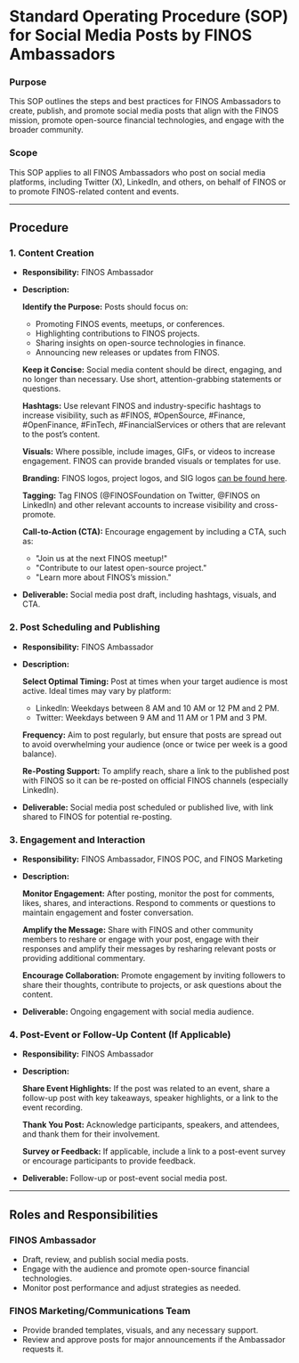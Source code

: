 # Standard Operating Procedure (SOP) for Social Media Posts by FINOS Ambassadors

### Purpose
This SOP outlines the steps and best practices for FINOS Ambassadors to create, publish, and promote social media posts that align with the FINOS mission, promote open-source financial technologies, and engage with the broader community.

### Scope
This SOP applies to all FINOS Ambassadors who post on social media platforms, including Twitter (X), LinkedIn, and others, on behalf of FINOS or to promote FINOS-related content and events.

---

## Procedure

### 1. Content Creation

- **Responsibility:** FINOS Ambassador
- **Description:**
  
  **Identify the Purpose:** Posts should focus on:
  - Promoting FINOS events, meetups, or conferences.
  - Highlighting contributions to FINOS projects.
  - Sharing insights on open-source technologies in finance.
  - Announcing new releases or updates from FINOS.
  
  **Keep it Concise:** Social media content should be direct, engaging, and no longer than necessary. Use short, attention-grabbing statements or questions.
  
  **Hashtags:** Use relevant FINOS and industry-specific hashtags to increase visibility, such as #FINOS, #OpenSource, #Finance, #OpenFinance, #FinTech, #FinancialServices or others that are relevant to the post’s content.
  
  **Visuals:** Where possible, include images, GIFs, or videos to increase engagement. FINOS can provide branded visuals or templates for use.
  
  **Branding:** FINOS logos, project logos, and SIG logos [can be found here](https://github.com/finos/branding).
  
  **Tagging:** Tag FINOS (@FINOSFoundation on Twitter, @FINOS on LinkedIn) and other relevant accounts to increase visibility and cross-promote.
  
  **Call-to-Action (CTA):** Encourage engagement by including a CTA, such as:
  - "Join us at the next FINOS meetup!"
  - "Contribute to our latest open-source project."
  - "Learn more about FINOS’s mission."
  
- **Deliverable:** Social media post draft, including hashtags, visuals, and CTA.

### 2. Post Scheduling and Publishing

- **Responsibility:** FINOS Ambassador
- **Description:**
  
  **Select Optimal Timing:** Post at times when your target audience is most active. Ideal times may vary by platform:
  - LinkedIn: Weekdays between 8 AM and 10 AM or 12 PM and 2 PM.
  - Twitter: Weekdays between 9 AM and 11 AM or 1 PM and 3 PM.
  
  **Frequency:** Aim to post regularly, but ensure that posts are spread out to avoid overwhelming your audience (once or twice per week is a good balance).
  
  **Re-Posting Support:** To amplify reach, share a link to the published post with FINOS so it can be re-posted on official FINOS channels (especially LinkedIn).
  
- **Deliverable:** Social media post scheduled or published live, with link shared to FINOS for potential re-posting.

### 3. Engagement and Interaction

- **Responsibility:** FINOS Ambassador, FINOS POC, and FINOS Marketing
- **Description:**
  
  **Monitor Engagement:** After posting, monitor the post for comments, likes, shares, and interactions. Respond to comments or questions to maintain engagement and foster conversation.
  
  **Amplify the Message:** Share with FINOS and other community members to reshare or engage with your post, engage with their responses and amplify their messages by resharing relevant posts or providing additional commentary.
  
  **Encourage Collaboration:** Promote engagement by inviting followers to share their thoughts, contribute to projects, or ask questions about the content.
  
- **Deliverable:** Ongoing engagement with social media audience.

### 4. Post-Event or Follow-Up Content (If Applicable)

- **Responsibility:** FINOS Ambassador
- **Description:**
  
  **Share Event Highlights:** If the post was related to an event, share a follow-up post with key takeaways, speaker highlights, or a link to the event recording.
  
  **Thank You Post:** Acknowledge participants, speakers, and attendees, and thank them for their involvement.
  
  **Survey or Feedback:** If applicable, include a link to a post-event survey or encourage participants to provide feedback.
  
- **Deliverable:** Follow-up or post-event social media post.

---

## Roles and Responsibilities

### FINOS Ambassador
- Draft, review, and publish social media posts.
- Engage with the audience and promote open-source financial technologies.
- Monitor post performance and adjust strategies as needed.

### FINOS Marketing/Communications Team
- Provide branded templates, visuals, and any necessary support.
- Review and approve posts for major announcements if the Ambassador requests it.
